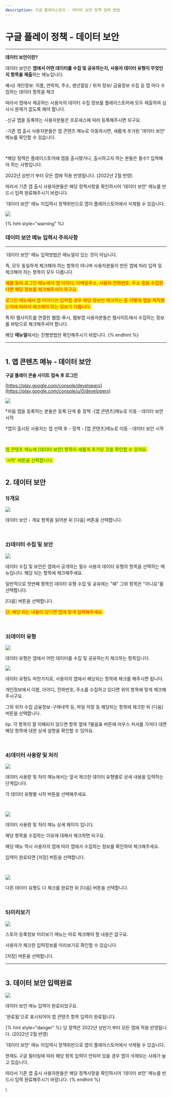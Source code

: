 ```yaml
---
description: 구글 플레이스토어 - 데이터 보안 정책 입력 방법
---
```


# 구글 플레이 정책 - 데이터 보안

****

**데이터 보안이란?**

​데이터 보안은 **앱에서 어떤 데이터를 수집 및 공유하는지, 사용자 데이터 유형이 무엇인지 항목을 제출**하는 메뉴입니다.

예시) 개인정보: 이름, 연락처, 주소, 생년월일 / 위치 정보/ 금융정보 수집 등 앱 마다 수집하는 데이터 항목을 체크

따라서 앱에서 제공하는 사용자의 데이터 수집 정보를 플레이스토어에 모두 제출하여 심사시 문제가 없도록 해야 합니다.

\-신규 앱을 등록하는 사용자분들은 프로세스에 따라 등록해주시면 되구요.

\-기존 앱 출시 사용자분들은 앱 콘텐츠 메뉴로 이동하시면, 새롭게 추가된 '데이터 보안' 메뉴를 확인할 수 있습니다.

​

\*해당 정책은 플레이스토어에 앱을 출시했거나, 출시하고자 하는 분들은 필수!! 입력해야 하는 사항입니다.

2022년 상반기 부터 모든 앱에 적용 반영됩니다. (2022년 2월 반영)

따라서 기존 앱 출시 사용자분들은 해당 정책사항을 확인하시어 '데이터 보안' 메뉴를 반드시 입력 완료해주시기 바랍니다.

'데이터 보안' 메뉴 미입력시 정책위반으로 앱이 플레이스토어에서 삭제될 수 있습니다.

![](../../.gitbook/assets/수평성.PNG)

{% hint style="warning" %}
### **데이터 보안 메뉴 입력시 주의사항**

****

'데이터 보안' 메뉴 입력방법은 매뉴얼이 있는 것이 아닙니다.

즉, 모두 동일하게 체크해야 하는 항목이 아니며 사용자분들이 만든 앱에 따라 입력 및 체크해야 하는 항목이 모두 다릅니다.

<mark style="color:red;">예를 들어 로그인 메뉴에서 앱 아이디, 이메일주소, 사용자 전화번호, 주소 등을 수집한다면 해당 정보를 체크해주셔야 하구요.</mark>

<mark style="color:red;">로그인 메뉴에서 앱 아이디만 입력할 경우 해당 정보만 체크하는 등 어떻게 앱을 제작했는지에 따라서 체크해야 하는 정보가 다릅니다.</mark>

특히! 웹사이트를 연결한 웹앱-푸시, 웹뷰앱 사용자분들은 웹사이트에서 수집하는 정보를 바탕으로 체크해주셔야 합니다.

해당 **매뉴얼**에서는 진행방법만 확인해주시기 바랍니다.
{% endhint %}

****

<figure><img src="../../.gitbook/assets/구분선 (1) (1).PNG" alt=""><figcaption></figcaption></figure>

## **1. 앱 콘텐츠 메뉴 - 데이터 보안**

**​구글 플레이 콘솔 사이트 접속 후 로그인**

[https://play.google.com/console/developers](https://play.google.com/console/u/0/developers)

![](../../.gitbook/assets/구글정책1.png)

\*처음 앱을 등록하는 분들은 등록 단계 중 정책 -\[앱 콘텐츠]메뉴로 이동 - 데이터 보안 시작

\*앱이 출시된 사용자는 앱 선택 후 - 정책 - \[앱 콘텐츠]메뉴로 이동 - 데이터 보안 시작

​

<mark style="color:green;">앱 콘텐츠 메뉴에 \[데이터 보안] 항목이 새롭게 추가된 것을 확인할 수 있어요.</mark>

<mark style="color:green;">'시작' 버튼을 선택합니다.</mark>

<figure><img src="../../.gitbook/assets/구분선 (1) (1).PNG" alt=""><figcaption></figcaption></figure>

## **2. 데이터 보안**

### **1)개요**

![](../../.gitbook/assets/구글정책2.png)

데이터 보안 - 개요 항목을 읽어본 뒤 \[다음] 버튼을 선택합니다.

**​**

### **2)데이터 수집 및 보안**

![](../../.gitbook/assets/구글정책3.png)

데이터 수집 및 보안은 앱에서 공개하는 필수 사용자 데이터 유형의 항목을 선택하는 메뉴입니다. 해당 되는 항목에 체크해주세요.

일반적으로 첫번째 항목인 데이터 유형 수집 및 공유에는 "예" 그외 항목은 "아니요"를 선택합니다.

\[다음] 버튼을 선택합니다.

<mark style="color:red;">단, 해당 되는 내용이 있다면 앱에 맞게 입력해주세요.</mark>

**​**

### **3)데이터 유형**

![](../../.gitbook/assets/구글정책4.png)

데이터 유형은 앱에서 어떤 데이터를 수집 및 공유하는지 체크하는 항목입니다.



![](../../.gitbook/assets/구글정책5.png)

데이터 유형도 마찬가지로, 사용자의 앱에서 해당되는 항목에 체크를 해주시면 됩니다.

개인정보에서 이름, 아이디, 전화번호, 주소를 수집하고 있다면 위의 항목에 맞게 체크해주시구요.

그외 위치 수집 금융정보-구매내역 등, 파일 저장 등 해당되는 항목에 체크한 뒤 \[다음] 버튼을 선택합니다.

tip. 각 항목이 잘 이해되지 않으면 항목 옆에 ?물음표 버튼에 마우스 커서를 가져다 대면 해당 항목에 대한 상세 설명을 확인할 수 있어요.

**​**

### **4)데이터 사용량 및 처리**

![](../../.gitbook/assets/구글정책6.png)

데이터 사용량 및 처리 메뉴에서는 앞서 체크한 데이터 유형별로 상세 내용을 입력하는 단계입니다.

각 데이터 유형별 시작 버튼을 선택해주세요.

​

![](../../.gitbook/assets/구글정책7-\(1\).png)

데이터 사용량 및 처리 메뉴 상세 페이지 입니다.

해당 항목을 수집하는 이유에 대해서 체크하면 되구요.

해당 메뉴 역시 사용자의 앱에 따라 앱에서 수집하는 정보를 확인하여 체크해주세요.

입력이 완료되면 \[저장] 버튼을 선택합니다.

​

![](../../.gitbook/assets/구글정책8.png)

다른 데이터 유형도 다 체크를 완료한 뒤 \[다음] 버튼을 선택합니다.

**​**

### **5)미리보기**

![](../../.gitbook/assets/구글정책9.png)

스토어 등록정보 미리보기 메뉴는 따로 체크해야 할 내용은 없구요.

사용자가 체크한 입력정보를 미리보기로 확인할 수 있습니다.

\[저장] 버튼을 선택합니다.

***

<figure><img src="../../.gitbook/assets/구분선 (1) (1).PNG" alt=""><figcaption></figcaption></figure>

## **3. 데이터 보안 입력완료**

![](<../../.gitbook/assets/구글정책10 (1).png>)

데이터 보안 메뉴 입력이 완료되었구요.

'완료됨'으로 표시되어야 앱 콘텐츠 항목 입력이 완료됩니다.

{% hint style="danger" %}
당 정책은 2022년 상반기 부터 모든 앱에 적용 반영됩니다. (2022년 2월 반영)

'데이터 보안' 메뉴 미입력시 정책위반으로 앱이 플레이스토어에서 삭제될 수 있습니다.

현재도 구글 필터링에 따라 해당 항목 입력이 안되어 있을 경우 앱이 삭제되는 사례가 늘고 있습니다.

따라서 기존 앱 출시 사용자분들은 해당 정책사항을 확인하시어 '데이터 보안' 메뉴를 반드시 입력 완료해주시기 바랍니다.
{% endhint %}

\
